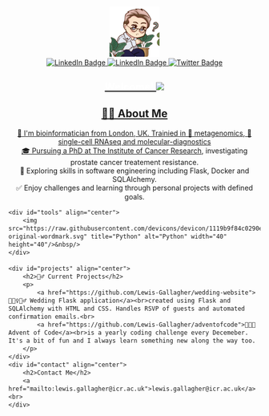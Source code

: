 <div id="header" align="center">
      <img src="chibi.png" width="100px"/>
</div>

<div id="badges" align="center">
    <a href="https://www.linkedin.com/in/lewisgallagher0" target="_blank">
    <img src="https://img.shields.io/badge/LinkedIn-blue?style=for-the-badge&logo=linkedin&logoColor=white" alt="LinkedIn Badge"/>
    <a href="mailto:lewis.gallagher@icr.ac.uk">
    <img src="https://img.shields.io/badge/-Email-green?style=for-the-badge&logoColor=white" alt="LinkedIn Badge"/>
    <a href="https://www.twitter.com/coffeematics" target="_blank">
    <img src="https://img.shields.io/badge/twitter-blue?style=for-the-badge&logo=twitter&logoColor=white" alt="Twitter Badge"/>
</div>
<h1 align="center" style="color:white;font-size:20px;">
    Welcome!
    <img src="https://media.giphy.com/media/hvRJCLFzcasrR4ia7z/giphy.gif" width="20px">
</h1>

<body>
    <div id="aboutme" align="center">
    <h2>👨‍💻 About Me</h2>
    <p>
        🧬 I'm bioinformatician from London, UK. Trainied in 🦠 metagenomics, 🧫 single-cell RNAseq and molecular-diagnostics<br>
        🎓 Pursuing a PhD at <a href="https://www.icr.ac.uk/" target="_blank">The Institute of Cancer Research,</a> investigating prostate cancer treatement resistance.<br>
        🔎 Exploring skills in software engineering including Flask, Docker and SQLAlchemy.<br>
        ✅ Enjoy challenges and learning through personal projects with defined goals.<br>
        </p>
    </div>

    <div id="tools" align="center">
        <img src="https://raw.githubusercontent.com/devicons/devicon/1119b9f84c0290e0f0b38982099a2bd027a48bf1/icons/python/python-original-wordmark.svg" title="Python" alt="Python" width="40" height="40"/>&nbsp/>
    </div>

    <div id="projects" align="center">
        <h2>👷‍♂️ Current Projects</h2>
        <p>
            <a href="https://github.com/Lewis-Gallagher/wedding-website">👰🏽‍♀️🤵‍♂️ Wedding Flask application</a><br>created using Flask and SQLAlchemy with HTML and CSS. Handles RSVP of guests and automated confirmation emails.<br>
            <a href="https://github.com/Lewis-Gallagher/adventofcode">🎅🏻🎄 Advent of Code</a><br>is a yearly coding challenge every Decemeber.  It's a bit of fun and I always learn something new along the way too.
        </p>
    </div>
    <div id="contact" align="center">
        <h2>Contact Me</h2>
        <a href="mailto:lewis.gallagher@icr.ac.uk">lewis.gallagher@icr.ac.uk</a><br>    
    </div>
</body>